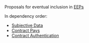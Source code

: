 Proposals for eventual inclusion in [EEPs](https://github.com/eoscanada/EEPs)

In dependency order:
* [Subjective Data](eep-draft_subjective_data.md)
* [Contract Pays](eep-draft_contract_pays.md)
* [Contract Authentication](eep-draft_contract_trx_auth.md)
